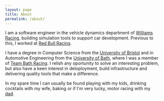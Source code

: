 ```yaml
---
layout: page
title: About
permalink: /about/
---
```


I am a software engineer in the vehicle dynamics department of [Williams Racing](https://www.williamsf1.com/), building simulation tools to support car development. Previous to this, I worked at [Red Bull Racing](https://www.redbullracing.com).

I have a degree in Computer Science from the [University of Bristol](https://www.bristol.ac.uk/) and in Automotive Engineering from the [University of Bath](https://www.bath.ac.uk/), where I was a member of [Team Bath Racing](https://www.teambathracing.com/). I relish any oportunity to solve an interesting problem, but also have a keen interest in deloployment, build infrastructure and delivering quality tools that make a difference.

In my spare time I can usually be found playing with my kids, drinking cocktails with my wife, baking or if I'm very lucky, motor racing with my [dad](https://www.ferrari.com/en-EN/corse-clienti/drivers/graham-de-zille).